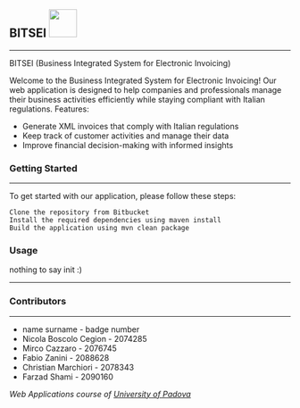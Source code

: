 ## 
<h2> BITSEI <img src="https://media.giphy.com/media/mGcNjsfWAjY5AEZNw6/giphy.gif" width="50"></h2>

---
BITSEI (Business Integrated System for Electronic Invoicing)

Welcome to the Business Integrated System for Electronic Invoicing! Our web application is designed to help companies and professionals manage their business activities efficiently while staying compliant with Italian regulations.
Features:

- Generate XML invoices that comply with Italian regulations
- Keep track of customer activities and manage their data
- Improve financial decision-making with informed insights

### Getting Started

----

To get started with our application, please follow these steps:

    Clone the repository from Bitbucket
    Install the required dependencies using maven install
    Build the application using mvn clean package

### Usage
nothing to say init :)

---

### Contributors

---
- name surname - badge number
- Nicola Boscolo Cegion - 2074285
- Mirco Cazzaro - 2076745
- Fabio Zanini - 2088628
- Christian Marchiori - 2078343
- Farzad Shami - 2090160

<p><em>Web Applications course of <a href="http://www.unipd.it">University of Padova
